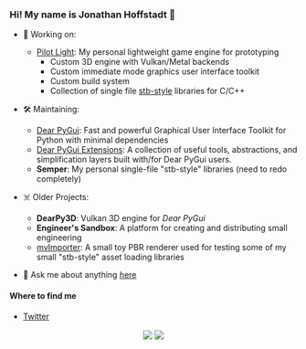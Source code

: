 ### Hi! My name is Jonathan Hoffstadt 👋

- 🔭 Working on:
  * [Pilot Light](https://github.com/PilotLightTech/pilotlight): My personal lightweight game engine for prototyping
     * Custom 3D engine with Vulkan/Metal backends
     * Custom immediate mode graphics user interface toolkit
     * Custom build system
     * Collection of single file [stb-style](https://github.com/nothings/stb) libraries for C/C++

- 🛠 Maintaining:
  * [Dear PyGui](https://github.com/hoffstadt/DearPyGui): Fast and powerful Graphical User Interface Toolkit for Python with minimal dependencies
  * [Dear PyGui Extensions](https://github.com/hoffstadt/DearPyGui_Ext): A collection of useful tools, abstractions, and simplification layers built with/for Dear PyGui users.
  * **Semper**: My personal single-file "stb-style" libraries (need to redo completely)


- ☠️ Older Projects:
  * **DearPy3D**: Vulkan 3D engine for _Dear PyGui_
  * **Engineer's Sandbox**: A platform for creating and distributing small engineering
  * [mvImporter](https://github.com/hoffstadt/mvImporter): A small toy PBR renderer used for testing some of my small "stb-style" asset loading libraries


- 💬 Ask me about anything [here](https://github.com/hoffstadt/hoffstadt/discussions)

#### Where to find me
- [Twitter](https://twitter.com/jhoffs1)

<p align="center">
 
<img align="center" src="https://github-readme-stats.vercel.app/api?username=hoffstadt&show_icons=true&count_private=true&show_icons=true&theme=radical">

<img align="center" src="https://github-readme-stats.vercel.app/api/top-langs/?username=hoffstadt&layout=compact&card_width=250&langs_count=6&theme=radical">

</p>
